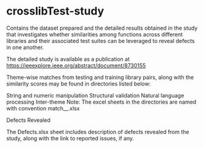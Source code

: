# crosslibTest-study
Contains the dataset prepared and the detailed results obtained in the study that investigates whether similarities among functions across different libraries and their associated test suites can be leveraged to reveal defects in one another.

The detailed study is available as a publication at https://ieeexplore.ieee.org/abstract/document/8730155

Theme-wise matches from testing and training library pairs, along with the similarity scores may be found in directories listed below:

String and numeric manipulation
Structural validation
Natural language processing
Inter-theme
Note: The excel sheets in the directories are named with convention match_<TrainingProjectName>_<QueryProjectName>.xlsx

Defects Revealed

The Defects.xlsx sheet includes description of defects revealed from the study, along with the link to reported issues, if any.
